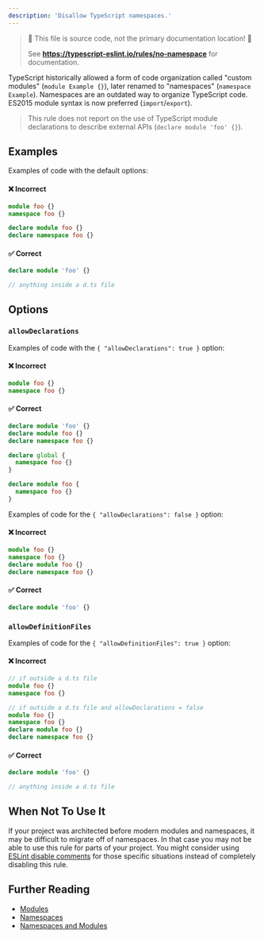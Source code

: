 ```yaml
---
description: 'Disallow TypeScript namespaces.'
---
```


> 🛑 This file is source code, not the primary documentation location! 🛑
>
> See **https://typescript-eslint.io/rules/no-namespace** for documentation.

TypeScript historically allowed a form of code organization called "custom modules" (`module Example {}`), later renamed to "namespaces" (`namespace Example`).
Namespaces are an outdated way to organize TypeScript code.
ES2015 module syntax is now preferred (`import`/`export`).

> This rule does not report on the use of TypeScript module declarations to describe external APIs (`declare module 'foo' {}`).

## Examples

Examples of code with the default options:

<!--tabs-->

#### ❌ Incorrect

```ts
module foo {}
namespace foo {}

declare module foo {}
declare namespace foo {}
```

#### ✅ Correct

```ts
declare module 'foo' {}

// anything inside a d.ts file
```

<!--/tabs-->

## Options

### `allowDeclarations`

Examples of code with the `{ "allowDeclarations": true }` option:

<!--tabs-->

#### ❌ Incorrect

```ts option='{ "allowDeclarations": true }'
module foo {}
namespace foo {}
```

#### ✅ Correct

```ts option='{ "allowDeclarations": true }'
declare module 'foo' {}
declare module foo {}
declare namespace foo {}

declare global {
  namespace foo {}
}

declare module foo {
  namespace foo {}
}
```

<!--/tabs-->

Examples of code for the `{ "allowDeclarations": false }` option:

<!--tabs-->

#### ❌ Incorrect

```ts option='{ "allowDeclarations": false }'
module foo {}
namespace foo {}
declare module foo {}
declare namespace foo {}
```

#### ✅ Correct

```ts option='{ "allowDeclarations": false }'
declare module 'foo' {}
```

<!--/tabs-->

### `allowDefinitionFiles`

Examples of code for the `{ "allowDefinitionFiles": true }` option:

<!--tabs-->

#### ❌ Incorrect

```ts option='{ "allowDefinitionFiles": true }'
// if outside a d.ts file
module foo {}
namespace foo {}

// if outside a d.ts file and allowDeclarations = false
module foo {}
namespace foo {}
declare module foo {}
declare namespace foo {}
```

#### ✅ Correct

```ts option='{ "allowDefinitionFiles": true }'
declare module 'foo' {}

// anything inside a d.ts file
```

<!--/tabs-->

## When Not To Use It

If your project was architected before modern modules and namespaces, it may be difficult to migrate off of namespaces.
In that case you may not be able to use this rule for parts of your project.
You might consider using [ESLint disable comments](https://eslint.org/docs/latest/use/configure/rules#using-configuration-comments-1) for those specific situations instead of completely disabling this rule.

## Further Reading

- [Modules](https://www.typescriptlang.org/docs/handbook/modules.html)
- [Namespaces](https://www.typescriptlang.org/docs/handbook/namespaces.html)
- [Namespaces and Modules](https://www.typescriptlang.org/docs/handbook/namespaces-and-modules.html)
